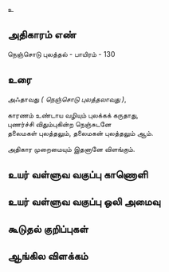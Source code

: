 உ


## அதிகாரம் எண்

நெஞ்சொடு புலத்தல் - பாயிரம் - 130	
## உரை

அஃதாவது _( நெஞ்சொடு புலத்தலாவது )_,  

காரணம் உண்டாய வழியும் புலக்கக் கருதாது,  
புணர்ச்சி விதும்புகின்ற நெஞ்சுடனே  
தலைமகள் புலத்தலும், தலைமகன் புலத்தலும் ஆம்.   

அதிகார முறைமையும் இதனானே விளங்கும்.
## உயர் வள்ளுவ வகுப்பு காணொளி


## உயர் வள்ளுவ வகுப்பு ஒலி அமைவு 


## கூடுதல் குறிப்புகள்


## ஆங்கில விளக்கம்

